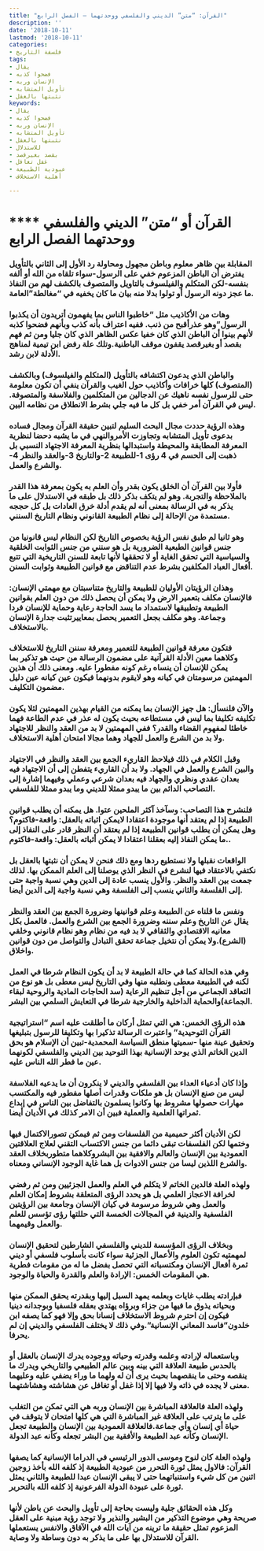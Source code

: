 ```yaml
---
title: "القرآن: “متن” الديني والفلسفي ووحدتهما – الفصل الرابع"
description: ''
date: '2018-10-11'
lastmod: '2018-10-11'
categories:
- فلسفة التاريخ
tags:
- يقال
- فضحوا كذبه
- الإنسان وربه
- تأويل المتشابه
- نثبتها بالعقل
keywords:
- يقال
- فضحوا كذبه
- الإنسان وربه
- تأويل المتشابه
- نثبتها بالعقل
- للاستدلال
- بقصد بغيرقصد
- غفل تغافل
- عبودية الطبيعة
- أهلية الاستخلاف

---
```

# **** **القرآن أو “متن” الديني والفلسفي ووحدتهما الفصل الرابع**

### المقابلة بين ظاهر معلوم وباطن مجهول ومحاولة رد الأول إلى الثاني بالتأويل يفترض أن الباطن المزعوم خفي على الرسول-سواء تلقاه من الله أو ألفه بنفسه-لكن المتكلم والفيلسوف بالتاويل والمتصوف بالكشف لهم من النفاذ ما عجز دونه الرسول أو تولوا بدلا منه بيان ما كان يخفيه في “مغالطة”العامة.

### وهات من الأكاذيب مثل “خاطبوا الناس بما يفهمون أتريدون أن يكذبوا الرسول”وهو عذرأقبح من ذنب. ففيه اعتراف بأنه كذب وبأنهم فضحوا كذبه لأنهم بينوا أن الباطن الذي كان خفيا عكس الظاهر الذي كان جليا ومن ثم فهم بقصد أو بغيرقصد يقفون موقف الباطنية.وتلك علة رفض ابن تيمية لمناهج الأدلة لابن رشد.

### والباطن الذي يدعون اكتشافه بالتأويل (المتكلم والفيلسوف) وبالكشف (المتصوف) كلها خرافات وأكاذيب حول الغيب والقرآن ينفي أن تكون معلومة حتى للرسول نفسه ناهيك عن الدجالين من المتكلمين والفلاسفة والمتصوفة. ليس في القرآن أمر خفي بل كل ما فيه جلي بشرط الانطلاق من نظامه البين.

### وهذه الرؤية حددت مجال البحث السليم لتبين حقيقة القرآن ومجال فساده بدعوى تأويل المتشابه وتجاوزت الأمروالنهي في ما يشبه دحضا لنظرية المعرفة المطابقة والمحيطة واستبدالها بنظرية المعرفة الاجتهاد النسبي بل ذهبت إلى الحسم في 4 رؤى 1-للطبيعة 2-والتاريخ 3-والعقد والنظر 4-والشرع والعمل.

### فأولا بين القرآن أن الخلق يكون بقدر وأن العلم به يكون بمعرفة هذا القدر بالملاحظة والتجربة. وهو لم يتكف بذكر ذلك بل طبقه في الاستدلال على ما يذكر به في الرسالة بمعنى أنه لم يقدم أدلة خرق العادات بل كل حججه مستمدة من الإحالة إلى نظام الطبيعة القانوني ونظام التاريخ السنني.

### وهو ثانيا لم طبق نفس الرؤية بخصوص التاريخ لكن النظام ليس قانونيا من جنس قوانين الطبعية الضرورية بل هو سنني من جنس الثوابت الخلقية والسياسية التي تحقق الغاية أو لا تحققها لأنها تابعة للسنن التاريخية التي تتبع أفعال العباد المكلفين بشرط عدم التناقض مع قوانين الطبيعة وثوابت السنن.

### وهذان الرؤيتان الأوليان للطبيعة والتاريخ متناسبتان مع مهمتي الإنسان: فالإنسان مكلف بتعمير الارض ولا يمكن أن يحصل ذلك من دون العلم بقوانين الطبيعة وتطبيقها لاستمداد ما يسد الحاجة رعاية وحماية للإنسان فردا وجماعة. وهو مكلف بجعل التعمير يحصل بمعاييرتثبت جدارة الإنسان بالاستخلاف.

### فتكون معرفة قوانين الطبيعة للتعمير ومعرفة سننن التاريخ للاستخلاف وكلاهما معين الأدلة القرآنية على مضمون الرسالة من حيث هو تذكير بما يمكن للإنسان أن ينساه رغم كونه مفطورا عليه. ومعنى ذلك أن هذين المهمتين مرسومتان في كيانه وهو لايقوم بدونهما فيكون عين كيانه عين دليل مضمون التكليف.

### والآن فلنسأل: هل جهز الإنسان بما يمكنه من القيام بهذين المهمتين لئلا يكون تكليفه تكليفا بما ليس في مستطاعه بحيث يكون له عذر في عدم الطاعة فهما خاطئا لمفهوم القضاء والقدر؟ ففي المهمتين لا بد من العقد والنظر للاجتهاد ولا بد من الشرع والعمل للجهاد وهما مجالا امتحان أهلية الاستخلاف.

### وقبل الكلام في ذلك فيلاحظ القاريء الجمع بين العقد والنظر في الاجتهاد والبين الشرع والعمل في الجهاد. ولا بد أن القاريء يتفطن إلى أن الاجتهاد فيه بعدان عقدي ونظري والجهاد فيه بعدان شرعي وعملي وفيهما إشارة إلى التصاحب الدائم بين ما يبدو ممثلا للديني وما يبدو ممثلا للفلسفي.

### فلنشرح هذا التصاحب: وسآخذ آكثر الملحين عتوا. هل يمكنه أن يطلب قوانين الطبيعة إذا لم يعتقد أنها موجودة اعتقادا لايمكن اثباته بالعقل: واقعة-فاكتوم؟ وهل يمكن أن يطلب قوانين الطبيعة إذا لم يعتقد أن النظر قادر على النفاذ إلى ما يمكن النفاذ إليه بعقلنا اعتقادا لا يمكن أثباته بالعقل: واقعة-فاكتوم..

### الواقعات نقبلها ولا نستطيع ردها ومع ذلك فنحن لا يمكن أن نثبتها بالعقل بل نكتفي بالاعتقاد فيها لنشرع في النظر الذي يوصلنا إلى العلم الممكن بها. لذلك جمعت بين العقد والنظر. والأول ينسب عادة إلى الدين وهي نسبة واجبة حتى إلى الفلسفة والثاني ينسب إلى الفلسفة وهي نسبة واجبة إلى الدين أيضا.

### ونفس ما قلناه عن الطبيعة وعلم قوانينها وضرورة الجمع بين العقد والنظر يقال عن التاريخ وعلم سننه وضرورة الجمع بين الشرع والعمل. فالعمل بكل معانيه الاقتصادي والثقافي لا بد فيه من نظام وهو نظام قانوني وخلقي (الشرع).ولا يمكن أن نتخيل جماعة تحقق التبادل والتواصل من دون قوانين واخلاق.

### وفي هذه الحالة كما في حالة الطبيعة لا بد أن يكون النظام شرطا في العمل لكنه في الطبيعة معطى ونطلبه منها وفي التاريخ ليس معطى بل هو نوع من التعاقد الجماعي من أجل تنظيم الرعاية (سد الحاجات المادية والروحية لبقاء الجماعة)والحماية الداخلية والخارجية شرطا في التعايش السلمي بين البشر.

### هذه الرؤى الخمس: هي التي تمثل أركان ما أطلقت عليه اسم “استراتيجية القرآن التوحيدية” واعتبرت الرسالة تذكيرا بها وتكليفا للرسول بتبليغها وتحقيق عينة منها -سميتها منطق السياسة المحمدية-تبين أن الإسلام هو بحق الدين الخاتم الذي يوحد الإنسانية بهذا التوحيد بين الديني والفلسفي لكونهما عين ما فطر الله الناس عليه.

### وإذا كان أدعياء العداء بين الفلسفي والديني لا ينكرون أن ما يدعيه الفلاسفة ليس من صنع الإنسان بل هو ملكات وقدرات أصلها مفطور فيه والمكتسب مهارات حصولها مشروط بها وكانوا يسلمون بالتفاضل بين الناس في إبداع ثمراتها العلمية والعملية فبين أن الامر كذلك في الأديان أيضا.

### لكن الأديان أكثر حميمية من الفلسفات ومن ثم فيمكن تصورالاكتمال فيها وختمها لكن الفلسفات تبقى دائما من جنس الاكتساب التقني لعلاج العلاقتين العمودية بين الإنسان والعالم والافقية بين البشروكلاهما متطوربخلاف العقد والشرع اللذين ليسا من جنس الادوات بل هما غاية الوجود الإنساني ومعناه.

### ولهذه العلة فالدين الخاتم لا يتكلم في العلم والعمل الجزئيين ومن ثم رفضي لخرافة الاعجاز العلمي بل هو يحدد الرؤى المتعلقة بشروط إمكان العلم والعمل وهي شروط مرسومة في كيان الإنسان وجامعة بين الرؤيتين الفلسفية والدينية في المجالات الخمسة التي حللتها رؤى تؤسس للعلم والعمل وقيمهما.

### وبخلاف الرؤى المؤسسة للديني والفلسفي الشارطين لتحقيق الإنسان لمهمتيه تكون العلوم والأعمال الجزئية سواء كانت بأسلوب فلسفي أو ديني ثمرة أفعال الإنسان ومكتسباته التي تحصل بفضل ما له من مقومات فطرية هي المقومات الخمس: الإرادة والعلم والقدرة والحياة والوجود.

### فبإرادته يطلب غايات وبعلمه يمهد السبل إليها وبقدرته يحقق الممكن منها وبحياته يذوق ما فيها من جزاء وبرؤاه يهتدي بعقله فلسفيا وبوجدانه دينيا فيكون إن احترم شروط الاستخلاف إنسانا بحق وإلا فهو كما يصفه ابن خلدون”فاسد المعاني الإنسانية”.وفي ذلك لا يختلف الفلسفي والديني إن لم يحرفا.

### وباستعماله لإرادته وعلمه وقدرته وحياته ووجوده يدرك الإنسان بالعقل أو بالحدس طبيعة العلاقة التي بينه وبين عالم الطبيعي والتاريخي ويدرك ما ينقصه وحتى ما ينقصهما بحيث يرى أن له ولهما ما وراء يضفي عليه وعليهما معنى لا يجده في ذاته ولا فيها إلا إذا غفل أو تغافل عن هشاشته وهشاشتهما.

### ولهذه العلة فالعلاقة المباشرة بين الإنسان وربه هي التي تمكن من التغلب على ما يترتب على العلاقة غير المباشرة التي هي كلها امتحان لا يتوقف في حياة أي إنسان وأي جماعة.فالعلاقة العمودية بين الإنسان والطبيعة تجعل الإنسان وكأنه عبد الطبيعة والأفقية بين البشر تجعله وكأنه عبد الدولة.

### ولهذه العلة كان لنوح وموسى الدور الرئيسي في الدراما الإنسانية كما يصفها القرآن: فالاول يمثل ثورة التحرر من عبودية الطبيعة إذ كلفه الله بأخذ زوجين اثنين من كل شيء واستنباتهما حتى لا يبقى الإنسان عبدا للطبيعة والثاني يمثل ثورة على عبودة الدولة الفرعونية إذ كلفه الله بالتحرير.

### وكل هذه الحقائق جلية وليست بحاجة إلى تأويل والبحث عن باطن لأنها صريحة وهي موضوع التذكير من البشير والنذير ولا توجد رؤية مبنية على العقل المزعوم تمثل حقيقة ما ترينه من آيات الله في الآفاق والانفس يستعملها القرآن للاستدلال بها على ما يذكر به دون وساطة ولا وصاية.

###
